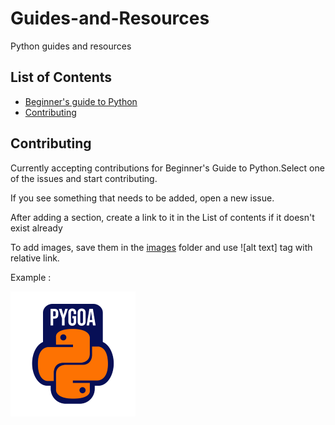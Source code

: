 # Guides-and-Resources
Python guides and resources

## List of Contents
- [Beginner's guide to Python](Basics/Beginners_guide.md)
- [Contributing](#contributing)



## Contributing
Currently accepting contributions for Beginner's Guide to Python.Select one of the issues and start contributing.

If you see something that needs to be added, open a new issue.

After adding a section, create a link to it in the List of contents if it doesn't exist already

To add images, save them in the [images](images) folder and use ![alt text] tag with relative link.

Example : 

![pygoa logo](images/pygoa.png)



